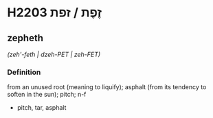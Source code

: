 # H2203 זֶפֶת / זפת

## zepheth

_(zeh'-feth | dzeh-PET | zeh-FET)_

### Definition

from an unused root (meaning to liquify); asphalt (from its tendency to soften in the sun); pitch; n-f

- pitch, tar, asphalt
